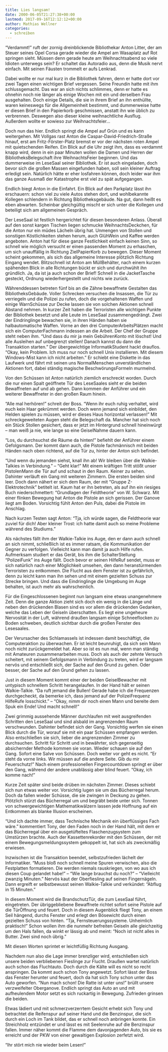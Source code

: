 ```yaml
---
title: Lies langsam!
date: 2000-06-05T21:27:38+00:00
lastmod: 2017-09-16T12:12:12+00:00
author: Mathias Wellner
categories:
  - schreiben
---
```

&#8220;Verdammt!&#8221; ruft der zornig dreinblickende Bibliothekar Anton Litter, der am Steuer seines Opel Corsa gerade wieder die Ampel am Wasaplatz auf Rot springen sieht. Müssen denn gerade heute am Weihnachtsabend so viele Idioten unterwegs sein? Er schaltet das Autoradio aus, denn die Musik nervt einfach. Mit seinen Fäusten trommelt er aufs Lenkrad.

Dabei wollte er nur mal kurz in die Bibliothek fahren, denn er hatte dort vor zwei Tagen einen wichtigen Brief vergessen. Seine Freundin hatte mit ihm schlussgemacht. Das war an sich nichts schlimmes, denn er hatte es ohnehin noch nie länger als einige Wochen mit ein und derselben Frau ausgehalten. Doch einige Details, die sie in ihrem Brief an ihn enthüllte, waren keineswegs für die Allgemeinheit bestimmt, und dummerweise hatte er diesen Brief in den Papierkorb geschmissen, anstatt ihn wie üblich zu verbrennen. Deswegen also dieser kleine weihnachtliche Ausflug. Außerdem wollte er sowieso zur Weihnachtsfeier&#8230;

Doch nun das hier. Endlich springt die Ampel auf Grün und es kann weitergehen. Mit Vollgas rast Anton die Caspar-David-Friedrich-Straße hinauf, erst am Fritz-Förster-Platz bremst er vor der nächsten roten Ampel mit quietschenden Reifen. Ein Blick auf die Uhr zeigt ihm, dass es verdammt knapp wird, denn in ein paar Minuten wollen die Damen und Herren der BibliotheksBelegschaft ihre WeihnachtsFeier beginnen. Und das dummerweise im LeseSaal seiner Bibliothek. Er ist auch eingeladen, doch bevor sich die großen Massen eingefunden haben, soll sein kleiner Auftrag erledigt sein. Natürlich hätte er eher losfahren können, doch leider war ihm das ganze Ausmaß der Katastrophe erst viel zu spät aufgegangen.

Endlich biegt Anton in die Einfahrt. Ein Blick auf den Parkplatz lässt ihn erschauern: schon viel zu viele Autos stehen dort, und wohlbekannte Kollegen schlendern in Richtung Bibliotheksgebäude. Na gut, dann heißt es eben abwarten. Scheinbar gleichgültig mischt er sich unter die Kollegen und beteiligt sich am allgemeinen Gespräch.

Der LeseSaal ist festlich hergerichtet für diesen besonderen Anlass. Überall auf den sonst kargen Tischen liegen schmucke WeihnachtsDeckchen, für die Anton nur ein müdes Lächeln übrig hat. Unmengen von Stollen und sonstigen Köstlichkeiten stehen herum, auch GlühWein und Kaffee werden angeboten. Anton hat für diese ganze Festlichkeit einfach keinen Sinn, so schnell wie möglich versucht er einen passenden Moment zu erhaschen, um sich unauffällig in Richtung ZielPapierKorb zu bewegen. Dieser Moment scheint gekommen, als sich das allgemeine Interesse plötzlich Richtung Eingang wendet. Blitzschnell ist Anton am MüllBehälter, nach einem kurzen spähenden Blick in alle Richtungen bückt er sich und durchwühlt ihn gründlich. Ja, da ist ja auch schon der Brief! Schnell in die JacketTasche gesteckt, Ordnung wiederhergestellt und nichts wie zurück.

Währenddessen betreten fünf bis an die Zähne bewaffnete Gestalten das BibliotheksGebäude. Voller Schrecken versuchen die Insassen, die Tür zu verriegeln und die Polizei zu rufen, doch die vorgehaltenen Waffen und einige WarnSchüsse zur Decke lassen sie von solchen Aktionen schnell Abstand nehmen. In kurzer Zeit haben die Terroristen alle wichtigen Punkte der Bibliothek besetzt und alle Leute im LeseSaal zusammengedrängt. Zwei der Eindringlinge bewachen sie, in ihren Händen haben sie halbautomatische Waffen. Vorne an den drei ComputerArbeitsPlätzen macht sich ein ComputerFachmann indessen an die Arbeit. Der Chef der Gruppe steht neben ihm. &#8220;Und dass du mir ja mein GebührenKonto mit löschst! Und alle Ausleihen auf unbegrenzt stellen! Danach kannst du dann die Transaktion starten.&#8221; Der übergewichtige InformatikStudent hackt drauflos. &#8220;Okay, kein Problem. Ich muss nur noch schnell Unix installieren. Mit diesem Windows-Mist kann ich nicht arbeiten.&#8221; Er schiebt eine Diskette in das Laufwerk und fährt mit seinen uns NormalMenschen unverständlichen Aktionen fort, dabei ständig magische BeschwörungsFormeln murmelnd.

Von den Schüssen ist Anton natürlich ziemlich erschreckt worden. Durch die nur einen Spalt geöffnete Tür des LeseSaales sieht er die beiden Bewaffneten auf und ab gehen. Dann kommen der Anführer und ein weiterer Bewaffneter in den großen Raum hinein.

&#8220;Alle mal herhören!&#8221; schreit der Boss. &#8220;Wenn ihr euch ruhig verhaltet, wird euch kein Haar gekrümmt werden. Doch wenn jemand sich einbildet, den Helden spielen zu müssen, wird er dieses Haus horizontal verlassen!&#8221; Mit schreckgeweiteten Augen steht die Belegschaft da. Mancher hat sich noch ein Stück Stollen gesichert, dass er jetzt im Hintergrund schnell hineinwürgt &#8211; man weiß ja nie, wie lange so eine GeiselNahme dauern kann.

&#8220;Los, du durchsuchst die Räume da hinten!&#8221; befiehlt der Anführer einem Gefolgsmann. Der kommt dann auch, die Pistole fachmännisch mit beiden Händen nach oben richtend, auf die Tür zu, hinter der Anton sich befindet.

&#8220;Und wenn du jemanden siehst, knall ihn ab! Wir bleiben über die Walkie-Talkies in Verbindung.&#8221; &#8211; &#8220;Geht klar!&#8221; Mit einem kräftigen Tritt stößt unser PistolenMann die Tür auf und schaut in den Raum. Keiner zu sehen. Dahinter verläuft ein Gang mit weiteren Zimmern. Die ersten beiden sind leer. Doch dann nähert er sich dem Raum, der mit &#8220;Gruppe Z-Elektrotechnik&#8221; betitelt ist. Kaum hat er ihn betreten, als auf ihn ein riesiges Buch niederschmettert: &#8220;Grundlagen der Feldtheorie&#8221; von W. Schwarz. Mit einer flinken Bewegung hat Anton die Pistole an sich gerissen. Der Ganove liegt am Boden. Vorsichtig fühlt Anton den Puls, dabei die Pistole im Anschlag.

Nach kurzen Testen sagt Anton: &#8220;Tja, ich würde sagen, die Feldtheorie war zuviel für dich! Aber kleiner Trost: ich hatte damit auch so meine Probleme während des Studiums.&#8221;

Als nächstes fällt ihm der Walkie-Talkie ins Auge, den er dann auch schnell an sich nimmt, schließlich ist es immer ratsam, die Kommunikation der Gegner zu verfolgen. Vielleicht kann man damit ja auch Hilfe rufen. Aufmerksam studiert er das Gerät, bis ihm die SchalterStellung &#8220;PolizeiFunk&#8221; ins Auge fällt. Doch bevor er seinen HilfeRuf sendet, muss er sich natürlich nach einer Möglichkeit umsehen, den dann heranstürmenden Terroristen zu entkommen. Die Flucht aus dem Fenster ist zu gefährlich, denn zu leicht kann man ihn sehen und mit einem gezielten Schuss zur Strecke bringen. Und dass die Eindringlinge die Umgebung im Auge behalten, ist auch mehr als wahrscheinlich.

Für die Eingeschlossenen beginnt nun langsam eine etwas unangenehmere Zeit. Denn die ganze Aktion zieht sich doch ein wenig in die Länge und neben den drückenden Blasen sind es vor allem die drückenden Gedanken, welche das Leben der Geiseln überschatten. Es liegt eine ungeheure Nervosität in der Luft, während draußen langsam einige Schneeflocken zu Boden schweben, deutlich sichtbar durch die großen Fenster des Lesesaales.

Der Verursacher des Schlamassels ist indessen damit beschäftigt, die Computeraktion zu überwachen. Er ist leicht beunruhigt, da sich sein Mann noch nicht zurückgemeldet hat. Aber so ist es nun mal, wenn man ständig mit Amateuren zusammenarbeiten muss. Doch als auch der zehnte Versuch scheitert, mit seinem Gefolgsmann in Verbindung zu treten, wird er langsam nervös und entschließt sich, der Sache auf den Grund zu gehen. Oder besser, der Sache auf den Grund gehen zu lassen.

Just in diesem Moment kommt einer der beiden GeiselBewacher mit untypisch schnellem Schritt herangelaufen. In der Hand hält er seinen Walkie-Talkie. &#8220;Da ruft jemand die Bullen! Gerade habe ich die Frequenzen durchgecheckt, da bemerke ich, dass jemand auf der PolizeiFrequenz HilfeRufe losschickt.&#8221; &#8211; &#8220;Okay, nimm dir noch einen Mann und bereite dem Spuk ein Ende! Und macht schnell!&#8221;

Zwei grimmig aussehende Männer durchlaufen mit weit ausgreifenden Schritten den LeseSaal und sind alsbald im angrenzenden Raum verschwunden. Dahinter befindet sich der Gang. Vorsichtig werfen sie einen Blick durch die Tür, worauf sie mit ein paar Schüssen empfangen werden. Also entschließen sie sich, lieber die angrenzenden Zimmer zu durchsuchen. Schritt für Schritt und in bewährter, sich gegenseitig absichernder Methode kommen sie voran. Wieder schauen sie auf den Gang. Sofort eine Salve von Schüssen. Doch weiter vor geht es nicht. &#8220;Er steht da vorne links. Wir müssen auf die andere Seite. Gib du mir Feuerschutz!&#8221; Nach einem professionellen Fingercountdown springt er über den Gang, während der andere unablässig aber blind feuert. &#8220;Okay, ich komme nach!&#8221;

Kurze Zeit später sind beide drüben im nächsten Zimmer. Dieses schiebt sich nun etwas weiter vor. Vorsichtig lugen sie um das Bücherregal herum. Doch da fallen wieder Schüsse, die sie zwingen in Deckung zu gehen. Plötzlich stürzt das Bücherregal um und begräbt beide unter sich. Tonnen von schwergewichtigen Mathematikwälzern lassen jede Hoffnung auf ein Entkommen als blanke Illusion erscheinen.

&#8220;Und ich dachte immer, dass Technische Mechanik ein überflüssiges Fach wäre.&#8221; kommentiert Tony, der den Faden noch in der Hand hält, mit dem er das Bücherregal über ein ausgetüfteltes Flaschenzugsystem zum Umstürzen brachte. Auch der Kassettenrekorder mit den Schüssen, der mit einem Bewegungsmeldungssystem gekoppelt ist, hat sich als zweckmäßig erwiesen.

Inzwischen ist die Transaktion beendet, selbstzufrieden lächelt der Informatiker. &#8220;Muss bloß noch schnell meine Spuren verwischen, also die Festplatten formatieren. Die werden niemals rauskriegen, von wo aus ich diesen Coup gelandet habe!&#8221; &#8211; &#8220;Wie lange brauchst du noch?&#8221; &#8211; &#8220;Vielleicht zwanzig Minuten.&#8221; Nervös kaut der Oberfiesling auf seinen Fingernägeln. Dann ergreift er selbstbewusst seinen Walkie-Talkie und verkündet: &#8220;Abflug in 15 Minuten.&#8221;

In diesem Moment wird die BrandschutzTür, die zum LeseSaal führt, eingetreten. Der übriggebliebene Bewaffnete richtet sofort seine Pistole auf die TürÖffnung und feuert. Doch in diesem Augenblick fliegt Tony, an einem Seil hängend, durchs Fenster und erlegt den Bösewicht durch einen gezielten Schuss von hinten. &#8220;Tja, Fernsteuerungssysteme. Unheimlich praktisch!&#8221; Schon wollen ihm die nunmehr befreiten Geiseln alle gleichzeitig um den Hals fallen, da winkt er lässig ab und meint: &#8220;Noch ist nicht alles in Butter. Zwei sind noch übrig.&#8221;

Mit diesen Worten sprintet er leichtfüßig Richtung Ausgang.

Nachdem nun also die Lage immer brenzliger wird, entschließen sich unsere beiden verbliebenen Fieslinge zur Flucht. Draußen wartet natürlich auch schon das Fluchtauto. Doch durch die Kälte will es nicht so recht anspringen. Da kommt auch schon Tony angewetzt. Sofort lässt der Boss das Fenster herunter und feuert, doch da hat sich Tony schon unter das Auto geworfen. &#8220;Nun mach schon! Die Ratte ist unter uns!&#8221; brüllt unsere verzweifelter Oberganove. Endlich springt das Auto an und mit aufheulendem Motor setzt es sich ruckartig in Bewegung. Zufrieden grinsen die beiden.

Etwas lädiert und mit schmerzverzerrtem Gesicht erhebt sich Tony und betrachtet die Reifenspur auf seiner Hand und die Benzinspur, die sich durch ein Loch im Tank bildet, das er schnell noch anbringen konnte. Ein Streichholz entzündet er und lässt es mit Seelenruhe auf die Benzinspur fallen. Immer näher kommt die Flamme dem davonjagenden Auto, bis sie es erreicht und der PKW von einer gewaltigen Explosion zerfetzt wird.

&#8220;Ihr stört mich nie wieder beim Lesen!&#8221;